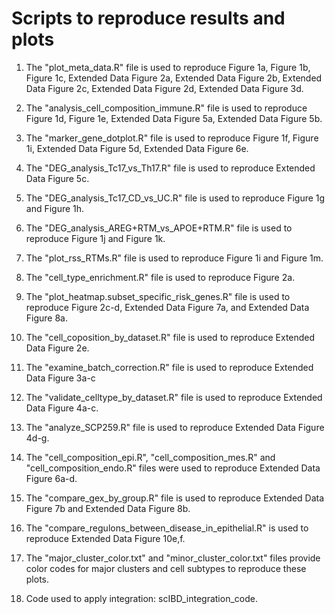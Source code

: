 # Scripts to reproduce results and plots

1. The "plot_meta_data.R" file is used to reproduce Figure 1a, Figure 1b, Figure 1c, Extended Data Figure 2a, Extended Data Figure 2b, Extended Data Figure 2c, Extended Data Figure 2d, Extended Data Figure 3d.

2. The "analysis_cell_composition_immune.R" file is used to reproduce Figure 1d, Figure 1e, Extended Data Figure 5a, Extended Data Figure 5b. 

3. The "marker_gene_dotplot.R" file is used to reproduce Figure 1f, Figure 1i, Extended Data Figure 5d, Extended Data Figure 6e.

4. The "DEG_analysis_Tc17_vs_Th17.R" file is used to reproduce Extended Data Figure 5c.

5. The "DEG_analysis_Tc17_CD_vs_UC.R" file is used to reproduce Figure 1g and Figure 1h.

6. The "DEG_analysis_AREG+RTM_vs_APOE+RTM.R" file is used to reproduce Figure 1j and Figure 1k.

7. The "plot_rss_RTMs.R" file is used to reproduce Figure 1i and Figure 1m.

8. The "cell_type_enrichment.R" file is used to reproduce Figure 2a.

9. The "plot_heatmap.subset_specific_risk_genes.R" file is used to reproduce Figure 2c-d, Extended Data Figure 7a, and Extended Data Figure 8a.

10. The "cell_coposition_by_dataset.R" file is used to reproduce Extended Data Figure 2e.

11. The "examine_batch_correction.R" file is used to reproduce Extended Data Figure 3a-c

12. The "validate_celltype_by_dataset.R" file is used to reproduce Extended Data Figure 4a-c.

13. The "analyze_SCP259.R" file is used to reproduce Extended Data Figure 4d-g.

14. The "cell_composition_epi.R", "cell_composition_mes.R" and "cell_composition_endo.R" files were used to reproduce Extended Data Figure 6a-d.

15. The "compare_gex_by_group.R" file is used to reproduce Extended Data Figure 7b and Extended Data Figure 8b.

16. The "compare_regulons_between_disease_in_epithelial.R" is used to reproduce Extended Data Figure 10e,f.

17. The "major_cluster_color.txt" and "minor_cluster_color.txt" files provide color codes for major clusters and cell subtypes to reproduce these plots.

18. Code used to apply integration: scIBD_integration_code.
